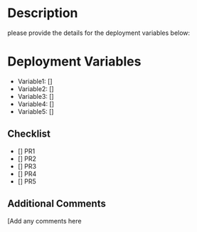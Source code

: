 # Description
please provide the details for the deployment variables below:

# Deployment Variables
- Variable1: []
- Variable2: []
- Variable3: []
- Variable4: []
- Variable5: []

## Checklist
- [] PR1
- [] PR2
- [] PR3
- [] PR4
- [] PR5

## Additional Comments
[Add any comments here